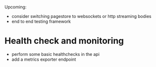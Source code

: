 Upcoming:
- consider switching pagestore to websockets or http streaming bodies
- end to end testing framework

# Health check and monitoring

- perform some basic healthchecks in the api
- add a metrics exporter endpoint
